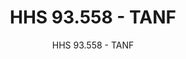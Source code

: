 ---
layout: resources-landing
title: "HHS 93.558 - TANF"
subtitle: "HHS 93.558 - TANF"
doc-link: ../assets/files/HHS 93.558 - TANF ADD2.pdf
filters: federal-financial-assistance compliance-supplement 2021
fiscal_year: 2021
---